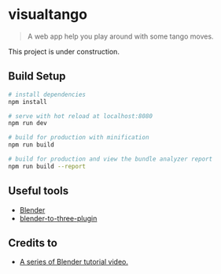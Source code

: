 # visualtango

> A web app help you play around with some tango moves.

This project is under construction.

## Build Setup

``` bash
# install dependencies
npm install

# serve with hot reload at localhost:8080
npm run dev

# build for production with minification
npm run build

# build for production and view the bundle analyzer report
npm run build --report
```

## Useful tools

- [Blender](https://www.blender.org/)
- [blender-to-three-plugin](https://github.com/mrdoob/three.js/tree/master/utils/exporters/blender)

## Credits to

- [A series of Blender tutorial video.](http://blender.freemovies.co.uk/stickman/)
